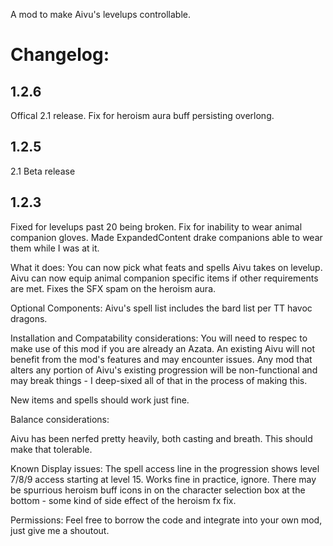 ﻿A mod to make Aivu's levelups controllable.

# Changelog:

## 1.2.6

Offical 2.1 release.
Fix for heroism aura buff persisting overlong.

## 1.2.5
2.1 Beta release

## 1.2.3
Fixed for levelups past 20 being broken.
Fix for inability to wear animal companion gloves.
Made ExpandedContent drake companions able to wear them while I was at it.


What it does:
You can now pick what feats and spells Aivu takes on levelup.
Aivu can now equip animal companion specific items if other requirements are met.
Fixes the SFX spam on the heroism aura.


Optional Components:
Aivu's spell list includes the bard list per TT havoc dragons.

Installation and Compatability considerations:
You will need to respec to make use of this mod if you are already an Azata.
An existing Aivu will not benefit from the mod's features and may encounter issues.
Any mod that alters any portion of Aivu's existing progression will be non-functional and may break things - I deep-sixed all of that in the process of making this.

New items and spells should work just fine.


Balance considerations:

Aivu has been nerfed pretty heavily, both casting and breath. This should make that tolerable.

Known Display issues:
The spell access line in the progression shows level 7/8/9 access starting at level 15. Works fine in practice, ignore.
There may be spurrious heroism buff icons in on the character selection box at the bottom - some kind of side effect of the heroism fx fix.

Permissions:
Feel free to borrow the code and integrate into your own mod, just give me a shoutout.
